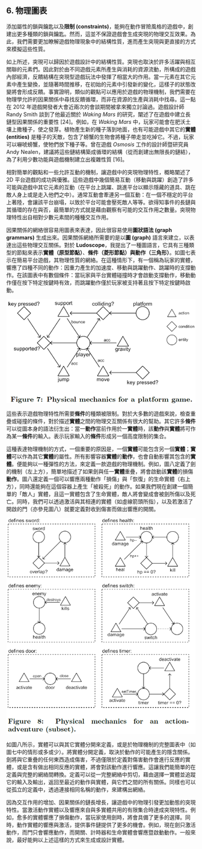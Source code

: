 ## 6. 物理圖表

添加屬性的鎖與鑰匙以及**限制 (constraints)**，能夠在動作冒險風格的遊戲中，創建出更多種類的鎖與鑰匙。然而，這並不保證遊戲會生成突現的物理交互效果。為此，我們需要更加瞭解遊戲物理現象中的結構性質，進而產生突現與更直接的方式來模擬這些性質。

如上所述，突現可以歸因於遊戲設計中的結構性質。突現也取決於許多活躍與相互關聯的元素們。因此對於由不同遊戲元素所產生與消耗的資源流動，所構成的遊戲內部經濟，反饋結構在突現型遊戲玩法中發揮了相當大的作用。當一元素在其它元素中產生變換，並隨著時間推移，在初始的元素中引發新的變化，這樣子的狀態改變將會形成反饋。事實證明，類似的觀點可以應用於遊戲的物理機制，我們需要在物理學允許的因果關係中尋找反饋循環，而非在資源的生產與消耗中找尋。這一點在 2012 年遊戲開發者大會近兩次的會談期間被拿來獨立討論過。遊戲設計師 Randy Smith 談到了他最近關於 *Waking Mars* 的研究，闡述了在遊戲中建立長鏈型因果關係的重要性 [24]。例如，在 *Waking Mars* 中，玩家可能會在肥沃土壤上撒種子，使之發芽。植物產生新的種子落到地面，也有可能遊戲中其它的**實體 (entities)** 是種子的天敵，包含了螃蟹的生物會將種子帶走並吃掉它。不過，玩家可以嚇唬螃蟹，使牠們放下種子等。曾在遊戲 *Osmosis* 工作的設計師暨研究員 Andy Nealen，建議將這些鏈結構築成循環的結構（從而創建出無限長的鏈結），為了利用少數功能與遊戲機制建立出複雜性質 [16]。

相對簡單的觀點和一些允許互動的機制，讓遊戲中的突現物理特性，概略闡述了 2D 平台遊戲的成功與優雅。這些遊戲中幾個簡易互動（移動與跳躍）創造了許多可能與遊戲中其它元素的互動（在平台上跳躍、跳進平台以顯示隱藏的道具、跳在敵人身上或是走入他們之中）。通常互動會牽連另一個互動：在一個不穩定的平台上著陸，會讓該平台崩塌，以致於平台可能會壓死敵人等等。欲得知事件的長鏈與其循環的存在與否，最簡單的方式就是藉由觀察有可能的交互作用之數量。突現物理特性出自相對少數元素間的種種交互作用。

因果關係的網絡很容易用圖表來表達，因此很容易使用**圖狀語法 (graph grammars)** 生成出來。因果關係網絡所需要的是以**圖 (graph)** 語言來建立，以表達出這些物理交互關係。對於 **Ludoscope**，我提出了一種圖語言，它具有三種類型的節點來表示**實體（原型節點）**、**條件（菱形節點）**與**動作（三角形）**。如圖七表示在簡易平台遊戲，其物理性質的網絡。在這種情形下，有一個稱為玩家的實體，響應了四種不同的動作：因重力產生的加速度、移動與跳躍動作、跳躍時的支撐動作。在該圖表中有數個條件：當玩家與平台實體碰撞時才會啟動支撐動作，移動動作僅在按下特定按鍵時有效，而跳躍動作僅於玩家被支持著且按下特定按鍵時啟動。

![](./img/7.PNG)

這些表示遊戲物理特性所需要**條件**的種類被限制。對於大多數的遊戲來說，檢查重疊或碰撞的條件，對於描述**實體**之間的物理交互關係有很大的幫助。其它許多**條件**可以從圖本身的語法衍生出：當一**動作**當前作用於一**實體**時，該**動作**與**實體**將可作為某一**條件**的輸入。表示玩家輸入的**條件**形成另一個高度限制的集合。

這種表達物理機制的方式，一個重要的原因是，一個**實體**可能包含另一個**實體**；**實體**可以作為其它**實體**的屬性。所有影響容器**實體**的**動作**，也會自動影響其包含的**實體**。便能夠以一種彈性的方法，來定義一款遊戲的物理機制。例如，圖八定義了劍的機制（左上方），簡單地描述了如果劍與任一**實體**重疊，將會啟動該**實體**的損傷**動作**。圖八還定義一個可以響應兩種動作「損傷」與「恢復」的生命實體（右上方），同時還能夠在這個容器上產生「被殺死」的動作。如果我們現在創建一個簡單的「敵人」實體，且這一實體包含了生命實體，敵人將會變成會被劍所傷以及死亡。同時，我們可以透過激活與其相連的實體（如虛線箭頭所指），以及若激活了開啟的門（亦參見圖八）就要定義對收到傷害而做出響應的開關。

![](./img/8.PNG)

如圖八所示，實體可以與其它實體分開來定義，或是於物理機制的完整圖表中（如圖七中的情形或多或少）。將實體分開定義，取決於動作的可能產生的隱含關係。劍將與它重疊的任何東西造成傷害，不過僅限於定義對傷害動作會進行反應的實體，或是含有做出相同反應的實體，將會對該動作進行響應。這讓我們能簡單的在定義與完整的網絡間轉換。定義可以從一完整網絡中剪切，藉由選擇一實體並追蹤它的輸入及輸出，返回至最近的動作與實體，與它們之間的所有關係。同樣也可以從孤立的定義中，透過連接相同名稱的動作，來建構出網絡。

因為交互作用的增加、因果關係的鏈長增長，讓遊戲中的物理引發更加動態的突現特性。當激活動作實體以及響應來自與多實體共用的有限集合時達成突現特性。例如，愈多的實體響應了損傷動作，當玩家使用劍時，將會具備了更多的選擇。同時，動作實體的響應與激活，提供事件鏈提供了更多的機會。例如，現在劍只激活動作，而門只會響應動作，而開關、計時器和生命實體會響應暨啟動動作。一般來說，最好能夠以上述這樣的方式來生成或設計實體。

